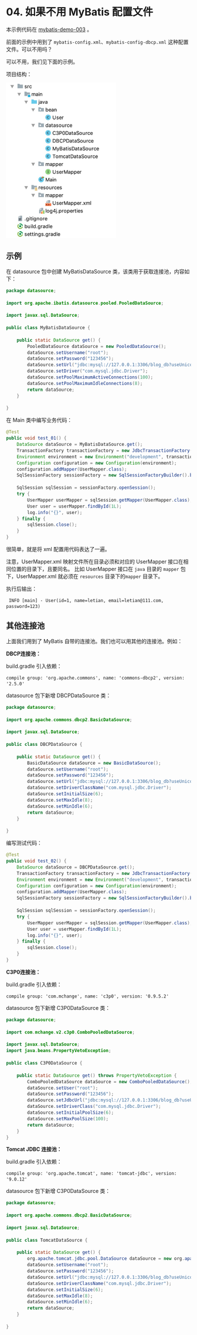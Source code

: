 # 04. 如果不用 MyBatis 配置文件

本示例代码在 [mybatis-demo-003](../../demo/mybatis-demo-003) 。

前面的示例中用到了 `mybatis-config.xml`、`mybatis-config-dbcp.xml` 这种配置文件。可以不用吗？

可以不用，我们见下面的示例。

项目结构：

<img src="../img/0002.jpg" width=300 />

## 示例

在 datasource 包中创建 MyBatisDataSource 类，该类用于获取连接池，内容如下：
```java
package datasource;

import org.apache.ibatis.datasource.pooled.PooledDataSource;

import javax.sql.DataSource;

public class MyBatisDataSource {

    public static DataSource get() {
        PooledDataSource dataSource = new PooledDataSource();
        dataSource.setUsername("root");
        dataSource.setPassword("123456");
        dataSource.setUrl("jdbc:mysql://127.0.0.1:3306/blog_db?useUnicode=true&characterEncoding=utf8");
        dataSource.setDriver("com.mysql.jdbc.Driver");
        dataSource.setPoolMaximumActiveConnections(100);
        dataSource.setPoolMaximumIdleConnections(8);
        return dataSource;
    }

}
```

在 Main 类中编写业务代码：
```java
@Test
public void test_01() {
    DataSource dataSource = MyBatisDataSource.get();
    TransactionFactory transactionFactory = new JdbcTransactionFactory();
    Environment environment = new Environment("development", transactionFactory, dataSource);
    Configuration configuration = new Configuration(environment);
    configuration.addMapper(UserMapper.class);
    SqlSessionFactory sessionFactory = new SqlSessionFactoryBuilder().build(configuration);

    SqlSession sqlSession = sessionFactory.openSession();
    try {
        UserMapper userMapper = sqlSession.getMapper(UserMapper.class);
        User user = userMapper.findById(1L);
        log.info("{}", user);
    } finally {
        sqlSession.close();
    }
}
```
很简单，就是将 xml 配置用代码表达了一遍。

注意，UserMapper.xml 映射文件所在目录必须和对应的 UserMapper 接口在相同位置的目录下，且要同名。 比如 UserMapper 接口在 `java` 目录的 `mapper` 包下，UserMapper.xml 就必须在 `resources` 目录下的`mapper` 目录下。

执行后输出：
```plain
 INFO [main] - User(id=1, name=letian, email=letian@111.com, password=123)
```

## 其他连接池

上面我们用到了 MyBatis 自带的连接池。我们也可以用其他的连接池。例如：

**DBCP连接池：**

build.gradle 引入依赖：
```
compile group: 'org.apache.commons', name: 'commons-dbcp2', version: '2.5.0'
```
datasource 包下新增 DBCPDataSource 类：
```java
package datasource;

import org.apache.commons.dbcp2.BasicDataSource;

import javax.sql.DataSource;

public class DBCPDataSource {

    public static DataSource get() {
        BasicDataSource dataSource = new BasicDataSource();
        dataSource.setUsername("root");
        dataSource.setPassword("123456");
        dataSource.setUrl("jdbc:mysql://127.0.0.1:3306/blog_db?useUnicode=true&characterEncoding=utf8");
        dataSource.setDriverClassName("com.mysql.jdbc.Driver");
        dataSource.setInitialSize(6);
        dataSource.setMaxIdle(8);
        dataSource.setMinIdle(6);
        return dataSource;
    }

}
```
编写测试代码：
```java
@Test
public void test_02() {
    DataSource dataSource = DBCPDataSource.get();
    TransactionFactory transactionFactory = new JdbcTransactionFactory();
    Environment environment = new Environment("development", transactionFactory, dataSource);
    Configuration configuration = new Configuration(environment);
    configuration.addMapper(UserMapper.class);
    SqlSessionFactory sessionFactory = new SqlSessionFactoryBuilder().build(configuration);

    SqlSession sqlSession = sessionFactory.openSession();
    try {
        UserMapper userMapper = sqlSession.getMapper(UserMapper.class);
        User user = userMapper.findById(1L);
        log.info("{}", user);
    } finally {
        sqlSession.close();
    }
}
```

**C3P0连接池：**

build.gradle 引入依赖：
```
compile group: 'com.mchange', name: 'c3p0', version: '0.9.5.2'
```
datasource 包下新增 C3P0DataSource 类：
```java
package datasource;

import com.mchange.v2.c3p0.ComboPooledDataSource;

import javax.sql.DataSource;
import java.beans.PropertyVetoException;

public class C3P0DataSource {

    public static DataSource get() throws PropertyVetoException {
        ComboPooledDataSource dataSource = new ComboPooledDataSource();
        dataSource.setUser("root");
        dataSource.setPassword("123456");
        dataSource.setJdbcUrl("jdbc:mysql://127.0.0.1:3306/blog_db?useUnicode=true&characterEncoding=utf8");
        dataSource.setDriverClass("com.mysql.jdbc.Driver");
        dataSource.setInitialPoolSize(6);
        dataSource.setMaxPoolSize(100);
        return dataSource;
    }
}
```

**Tomcat JDBC 连接池：**

build.gradle 引入依赖：
```
compile group: 'org.apache.tomcat', name: 'tomcat-jdbc', version: '9.0.12'
```
datasource 包下新增 C3P0DataSource 类：
```java
package datasource;

import org.apache.commons.dbcp2.BasicDataSource;

import javax.sql.DataSource;

public class TomcatDataSource {

    public static DataSource get() {
        org.apache.tomcat.jdbc.pool.DataSource dataSource = new org.apache.tomcat.jdbc.pool.DataSource();
        dataSource.setUsername("root");
        dataSource.setPassword("123456");
        dataSource.setUrl("jdbc:mysql://127.0.0.1:3306/blog_db?useUnicode=true&characterEncoding=utf8");
        dataSource.setDriverClassName("com.mysql.jdbc.Driver");
        dataSource.setInitialSize(6);
        dataSource.setMaxIdle(8);
        dataSource.setMinIdle(6);
        return dataSource;
    }

}
```